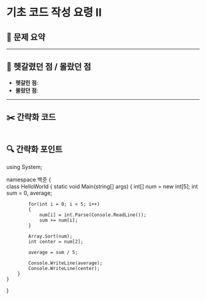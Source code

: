 # 기초 코드 작성 요령 II

## 📝 문제 요약


---

## 🤔 헷갈렸던 점 / 몰랐던 점
- **헷갈린 점**:
- **몰랐던 점**:

---

## ✂️ 간략화 코드
```cs

```

## 🔍 간략화 포인트



using System;

namespace 백준
{    
    class HelloWorld {
        static void Main(string[] args) {
            int[] num = new int[5];
            int sum = 0, average;
            
            for(int i = 0; i < 5; i++)
            {
                num[i] = int.Parse(Console.ReadLine());
                sum += num[i];
            }

            Array.Sort(num);
            int center = num[2];

            average = sum / 5;

            Console.WriteLine(average);
            Console.WriteLine(center);
        }
    }
}
